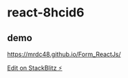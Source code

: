 # react-8hcid6

## demo

https://mrdc48.github.io/Form_ReactJs/

[Edit on StackBlitz ⚡️](https://stackblitz.com/edit/react-8hcid6)
